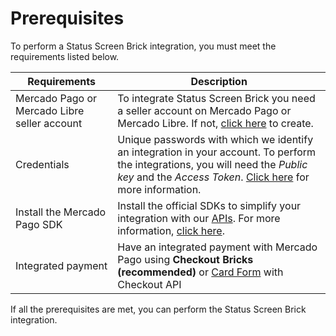 # Prerequisites 

To perform a Status Screen Brick integration, you must meet the requirements listed below.

| Requirements | Description |
|---|---|
| Mercado Pago or Mercado Libre seller account | To integrate Status Screen Brick you need a seller account on Mercado Pago or Mercado Libre. If not, [click here](https://www.mercadopago[FAKER][URL][DOMAIN]/hub/registration/landing) to create. |
| Credentials | Unique passwords with which we identify an integration in your account. To perform the integrations, you will need the _Public key_ and the _Access Token_. [Click here](/developers/en/guides/additional-content/credentials/credentials) for more information. |
| Install the Mercado Pago SDK | Install the official SDKs to simplify your integration with our [APIs](/developers/en/reference/payments/_payments/post). For more information, [click here](/developers/en/guides/sdks-v2/official/landing). |
| Integrated payment | Have an integrated payment with Mercado Pago using **Checkout Bricks (recommended)** or [Card Form](/developers/en/guides/checkout-api-v2/integration-via-cardform) with Checkout API |

If all the prerequisites are met, you can perform the Status Screen Brick integration.